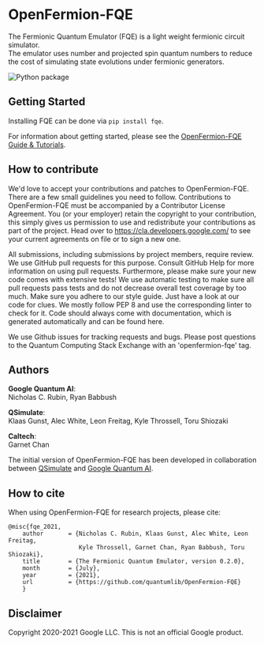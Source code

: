 # OpenFermion-FQE
The Fermionic Quantum Emulator (FQE) is a light weight fermionic circuit simulator.  
The emulator uses number and projected spin quantum numbers to reduce the cost of simulating state 
evolutions under fermionic generators. 

![Python package](https://github.com/quantumlib/OpenFermion-FQE/workflows/Python%20package/badge.svg?branch=master)

## Getting Started
Installing FQE can be done via `pip install fqe`.

For information about getting started, please see the
[OpenFermion-FQE Guide & Tutorials](https://quantumai.google/openfermion/fqe).

## How to contribute
We'd love to accept your contributions and patches to OpenFermion-FQE. 
There are a few small guidelines you need to follow. 
Contributions to OpenFermion-FQE must be accompanied by a Contributor License Agreement. 
You (or your employer) retain the copyright to your contribution, this simply gives us permission 
to use and redistribute your contributions as part of the project. 
Head over to https://cla.developers.google.com/ to see your current agreements on file or to sign a new one.

All submissions, including submissions by project members, require review. 
We use GitHub pull requests for this purpose. Consult GitHub Help for more information on using pull requests. 
Furthermore, please make sure your new code comes with extensive tests! We use automatic testing to 
make sure all pull requests pass tests and do not decrease overall test coverage by too much. 
Make sure you adhere to our style guide. Just have a look at our code for clues. 
We mostly follow PEP 8 and use the corresponding linter to check for it. 
Code should always come with documentation, which is generated automatically and can be found here.

We use Github issues for tracking requests and bugs. 
Please post questions to the Quantum Computing Stack Exchange with an 'openfermion-fqe' tag.

## Authors
__Google Quantum AI__:\
Nicholas C. Rubin, Ryan Babbush

__QSimulate__:\
Klaas Gunst, Alec White, Leon Freitag, Kyle Throssell, Toru Shiozaki

__Caltech__:\
Garnet Chan

The initial version of OpenFermion-FQE has been developed in collaboration between
[QSimulate](https://qsimulate.com/)
and [Google Quantum AI](https://quantumai.google/).
## How to cite
When using OpenFermion-FQE for research projects, please cite:

```
@misc{fqe_2021,
    author       = {Nicholas C. Rubin, Klaas Gunst, Alec White, Leon Freitag,
                    Kyle Throssell, Garnet Chan, Ryan Babbush, Toru Shiozaki},
    title        = {The Fermionic Quantum Emulator, version 0.2.0},
    month        = {July},
    year         = {2021},
    url          = {https://github.com/quantumlib/OpenFermion-FQE} 
    }
```

## Disclaimer
Copyright 2020-2021 Google LLC. This is not an official Google product.
